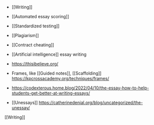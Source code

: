 - [[Writing]]
- [[Automated essay scoring]]
- [[Standardized testing]]
- [[Plagiarism]]
- [[Contract cheating]]
- [[Artificial intelligence]] essay writing

- https://thisibelieve.org/
- Frames, like [[Guided notes]], [[Scaffolding]] https://kpcrossacademy.org/techniques/frames/

- https://codexterous.home.blog/2022/04/10/the-essay-how-to-help-students-get-better-at-writing-essays/

- [[Unessays]] https://catherinedenial.org/blog/uncategorized/the-unessay/

[[Writing]]
